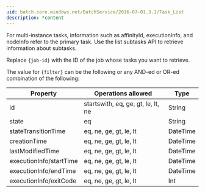 ```yaml
---
uid: batch.core.windows.net/BatchService/2016-07-01.3.1/Task_List
description: *content
---
```

For multi-instance tasks, information such as affinityId, executionInfo, and nodeInfo refer to the primary task. Use the list subtasks API to retrieve information about subtasks.

Replace `{job-id}` with the ID of the job whose tasks you want to retrieve.

The value for `{filter}` can be the following or any AND-ed or OR-ed combination of the following:

|Property|Operations allowed|Type|
|--------------|------------------------|----------|
|id|startswith, eq, ge, gt, le, lt, ne|String|
|state|eq|String|
|stateTransitionTime|eq, ne, ge, gt, le, lt|DateTime|
|creationTime|eq, ne, ge, gt, le, lt|DateTime|
|lastModifiedTime|eq, ne, ge, gt, le, lt|DateTime|
|executionInfo/startTime|eq, ne, ge, gt, le, lt|DateTime|
|executionInfo/endTime|eq, ne, ge, gt, le, lt|DateTime|
|executionInfo/exitCode|eq, ne, ge, gt, le, lt|Int|
